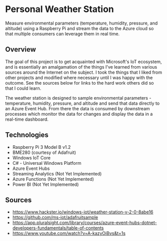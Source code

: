 # Personal Weather Station
Measure environmental parameters (temperature, humidity, pressure, and altitude) using a Raspberry Pi and stream the data to the Azure cloud so that multiple consumers can leverage them in real time.

## Overview
The goal of this project is to get acquainted with Microsoft's IoT ecosystem, and is essentially an amalgamation of the things I've learned from various sources around the Internet on the subject. I took the things that I liked from other projects and modified where necessary until I was happy with the outcome. See the sources below for links to the hard work others did so that I could learn. 

The weather station is designed to sample environmental parameters - temperature, humidity, pressure, and altitude and send that data directly to an Azure Event Hub. From there the data is consumed by downstream processes which monitor the data for changes and display the data in a real-time dashboard. 

## Technologies
* Raspberry Pi 3 Model B v1.2
* BME280 (courtesy of Adafruit)
* Windows IoT Core
* C# - Universal Windows Platform
* Azure Event Hubs
* Streaming Analytics (Not Yet Implemented)
* Azure Functions (Not Yet Implemented)
* Power BI (Not Yet Implemented)

## Sources
* https://www.hackster.io/windows-iot/weather-station-v-2-0-8abe16
* https://github.com/ms-iot/adafruitsample
* https://app.pluralsight.com/library/courses/azure-event-hubs-dotnet-developers-fundamentals/table-of-contents
* https://www.youtube.com/watch?v=A-kazyOiBvs&t=1s

